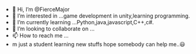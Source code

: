 - 👋 Hi, I’m @FierceMajor
- 👀 I’m interested in ...game development in unity,learning  programming.
- 🌱 I’m currently learning ...Python,java,javascript,C++,c#.
- 💞️ I’m looking to collaborate on ...
- 📫 How to reach me ...
- m just a student learning new stuffs hope somebody can help me..😃
<!---
FierceMajor/FierceMajor is a ✨ special ✨ repository because its `README.md` (this file) appears on your GitHub profile.
You can click the Preview link to take a look at your changes.
--->
